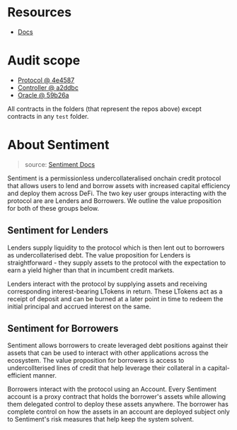 # Resources

- [Docs](https://docs.sentiment.xyz/)

# Audit scope

- [Protocol @ 4e4587](https://github.com/sentimentxyz/protocol/tree/4e45871e4540df0f189f6c89deb8d34f24930120)
- [Controller @ a2ddbc](https://github.com/sentimentxyz/controller/tree/a2ddbcc00f361f733352d9c51457b4ebb999c8ae)
- [Oracle @ 59b26a](https://github.com/sentimentxyz/oracle/tree/59b26a3d8c295208437aad36c470386c9729a4bc)

All contracts in the folders (that represent the repos above) except contracts in any `test` folder.

# About Sentiment

> source: [Sentiment Docs](https://docs.sentiment.xyz/core-concepts/overview)

Sentiment is a permissionless undercollateralised onchain credit protocol that allows users to lend and borrow assets with increased capital efficiency and deploy them across DeFi. The two key user groups interacting with the protocol are are Lenders and Borrowers. We outline the value proposition for both of these groups below.

## Sentiment for Lenders

Lenders supply liquidity to the protocol which is then lent out to borrowers as undercollaterised debt. The value proposition for Lenders is straightforward - they supply assets to the protocol with the expectation to earn a yield higher than that in incumbent credit markets.

Lenders interact with the protocol by supplying assets and receiving corresponding interest-bearing LTokens in return. These LTokens act as a receipt of deposit and can be burned at a later point in time to redeem the initial principal and accrued interest on the same.

## Sentiment for Borrowers

Sentiment allows borrowers to create leveraged debt positions against their assets that can be used to interact with other applications across the ecosystem. The value proposition for borrowers is access to undercollterised lines of credit that help leverage their collateral in a capital-efficient manner.

Borrowers interact with the protocol using an Account. Every Sentiment account is a proxy contract that holds the borrower's assets while allowing them delegated control to deploy these assets anywhere. The borrower has complete control on how the assets in an account are deployed subject only to Sentiment's risk measures that help keep the system solvent.
